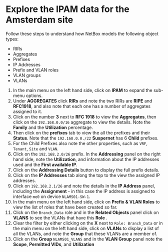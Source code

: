 # Explore the IPAM data for the Amsterdam site 

Follow these steps to understand how NetBox models the following object types:

- RIRs
- Aggregates
- Prefixes
- IP Addresses
- Prefix and VLAN roles
- VLAN groups
- VLANs


1. In the main menu on the left hand side, click on **IPAM** to expand the sub-menu options.
2. Under **AGGREGATES** click **RIRs** and note the two RIRs are **RIPE** and **RFC1918**, and also note that each one has a number of aggregates assigned to it.
3. Click on the number **3** next to **RFC 1918** to view the **Aggregates**, then click on the `192.168.0.0/16` aggregate to view the details. Note the **Family** and the **Utilization** percentage.
4. Then click on the **prefixes** tab to view the all the prefixes and their **Status**. Note that the `192.168.0.0./22` **Suspernet** has 6 **Child** prefixes. 
5. For the Child Prefixes also note the other properties, such as `VRF`, `Tenant`, `Site` and `VLAN`.
6. Click on the `192.168.2.0/26` prefix. In the **Addressing** panel on the right hand side, note the **Utilization**, and information about the IP addresses used and the **First available IP**.
7. Click on the **Addressing Details** button to display the full prefix details.
8. Click on the **IP Addresses** tab along the top to the view the assigned IP addresses. 
9. Click on `192.168.2.1/26` and note the details in the **IP Address** panel, including the **Assignment** - in this case the IP address is assigned to interface `me0` on device `NLAMS01-SW-1`.
10. In the main menu on the left hand side, click on **Prefix & VLAN Roles** to view the list of roles that have been created so far. 
11. Click on the `Branch_Data` role and in the **Related Objects** panel click on **VLANS** to see the VLANs that have this **Role** .
12. Clear the filter by either clicking on the **X** next to `Role: Branch_Data` or in the main menu on the left hand side, click on **VLANs** to display a list of all the VLANs, and note the **Group** that these VLANs are a member of. 
13. Click on the **Group** `NLAMS01_VLANS` and in the **VLAN Group** panel note the **Scope**, **Permitted VIDs**, and **Utilization**